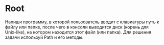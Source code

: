 # Root
Напиши программу, в которой пользователь вводит с клавиатуры путь к файлу или папке, после чего в консоли выводится диск (корень для Unix-like), на котором находится этот файл (или папка).
Для решения задачи используй Path и его методы.
